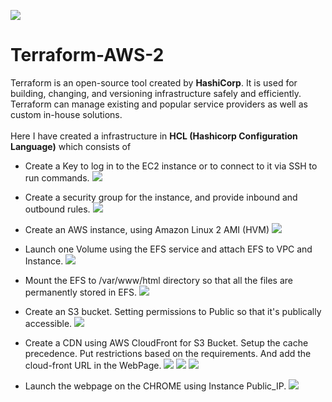 ![](images/terraws.png)
# Terraform-AWS-2
Terraform is an open-source tool created by **HashiCorp**. It is used for building, changing, and versioning infrastructure safely and efficiently. Terraform can manage existing and popular service providers as well as custom in-house solutions. </br></br>
Here I have created a infrastructure in **HCL (Hashicorp Configuration Language)** which consists of 
<br/>
* Create a Key to log in to the EC2 instance or to connect to it via SSH to run commands.
![](images/privatekey.png)

* Create a security group for the instance, and provide inbound and outbound rules.
![](images/securitygroup.png)

* Create an AWS instance, using Amazon Linux 2 AMI (HVM)
![](images/instance.png)

*  Launch one Volume using the EFS service and attach EFS to VPC and Instance.
![](images/efs.png)

* Mount the EFS to /var/www/html directory so that all the files are permanently stored in EFS.
![](images/cmd.png)

* Create an S3 bucket. Setting permissions to Public so that it's publically accessible.
![](images/s3.png)

* Create a CDN using AWS CloudFront for S3 Bucket. Setup the cache precedence. Put restrictions based on the requirements. And add the cloud-front URL in the WebPage.
![](images/cf1.png)
![](images/cf2.png)
![](images/cf3.png)

* Launch the webpage on the CHROME using Instance Public_IP.
![](images/chrome.png)
